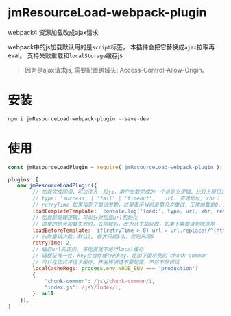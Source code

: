 # jmResourceLoad-webpack-plugin
webpack4 资源加载改成ajax请求


webpack中的js加载默认用的是`script`标签， 本插件会把它替换成`ajax`拉取再eval。
支持失败重载和`localStorage`缓存js

> 因为是ajax请求js, 需要配置跨域头: Access-Control-Allow-Origin。

# 安装
```js
npm i jmResourceLoad-webpack-plugin --save-dev
```

# 使用

```js
const jmResourceLoadPlugin = require('jmResourceLoad-webpack-plugin');

plugins: [
   new jmResourceLoadPlugin({
        // 加载完成回调，可以注入一段js，用户加载完成的一个自定义逻辑，比较上报日志等，非必须
        // type: 'success' | 'fail' | 'timeout',   url: 资源地址, xhr： 加载资源的ajax对象
        // retryTime 如果指定了重试参数，这里表示当前是第几次重试，正常加载是0，后面累加
        loadCompleteTemplate: `console.log('load:', type, url, xhr, retryTime)`,
        // 加载前处理逻辑，可以针对加载url初始化
        // 这里的是当加载失败时，去除域名，改为从主站获取，如果不需要请删除这里
        loadBeforeTemplate: `if(retryTime > 0) url = url.replace(/^(http(s)?:)?\\/\\/[^\\/]+/i, '');`,
        // 失败重试次数，默认2, 最大只能5次，否则采用5
        retryTime: 2,
        // 缓存url的正则, 不配置就不进行local缓存
        // 请保证唯一性，key会当作缓存的key，比如下面示例的 chunk-common
        // 可以在正式环境才缓存，开发环境请不要配置，不然不好调试
        localCacheRegs: process.env.NODE_ENV === 'production'?
        {
            "chunk-common": /js\/chunk-common/i,
            "index.js": /js\/index/i,   
        }: null
    }),
]
```

